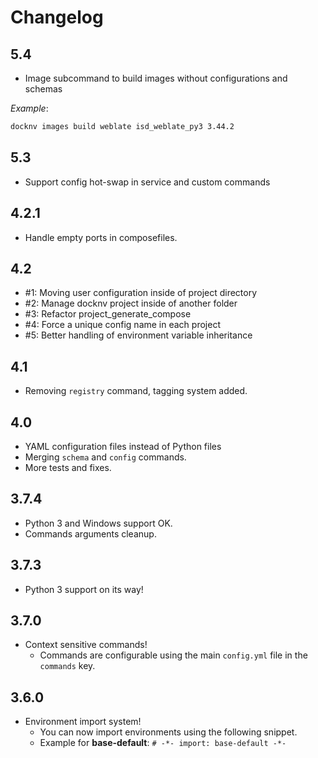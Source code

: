 # Changelog

## 5.4

- Image subcommand to build images without configurations and schemas

*Example*:
```bash
docknv images build weblate isd_weblate_py3 3.44.2
```

## 5.3

- Support config hot-swap in service and custom commands

## 4.2.1

- Handle empty ports in composefiles.

## 4.2

- #1: Moving user configuration inside of project directory
- #2: Manage docknv project inside of another folder
- #3: Refactor project_generate_compose
- #4: Force a unique config name in each project
- #5: Better handling of environment variable inheritance

## 4.1

- Removing `registry` command, tagging system added.

## 4.0

- YAML configuration files instead of Python files
- Merging `schema` and `config` commands.
- More tests and fixes.

## 3.7.4

- Python 3 and Windows support OK.
- Commands arguments cleanup.

## 3.7.3

- Python 3 support on its way!

## 3.7.0

- Context sensitive commands!
  - Commands are configurable using the main `config.yml` file in the `commands` key.

## 3.6.0

- Environment import system!
  - You can now import environments using the following snippet.
  - Example for **base-default**: `# -*- import: base-default -*-`
